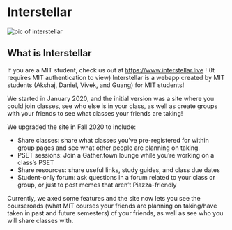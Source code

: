 # Interstellar


![pic of interstellar](https://imgur.com/SyNU3iq)
## What is Interstellar

If you are a MIT student, check us out at https://www.interstellar.live ! (It requires MIT authentication to view)
Interstellar is a webapp created by MIT students (Akshaj, Daniel, Vivek, and Guang) for MIT students!

We started in January 2020, and the initial version was a site where you could join classes, see who else is in your class, as well as create groups with your friends to see what classes your friends are taking!

We upgraded the site in Fall 2020 to include:

- Share classes: share what classes you’ve pre-registered for within group pages and see what other people are planning on taking.
- PSET sessions:  Join a Gather.town lounge while you’re working on a class’s PSET
- Share resources: share useful links, study guides, and class due dates
- Student-only forum: ask questions in a forum related to your class or group, or just to post memes that aren’t Piazza-friendly

Currently, we axed some features and the site now lets you see the courseroads (what MIT courses your friends are planning on taking/have taken in past and future semesters) of your friends, as well as see who you will share classes with. 

